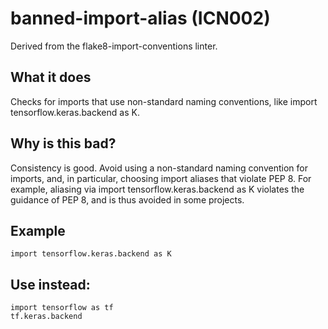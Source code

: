 # banned-import-alias (ICN002)
Derived from the flake8-import-conventions linter.
## What it does
Checks for imports that use non-standard naming conventions, like
import tensorflow.keras.backend as K.
## Why is this bad?
Consistency is good. Avoid using a non-standard naming convention for
imports, and, in particular, choosing import aliases that violate PEP 8.
For example, aliasing via import tensorflow.keras.backend as K violates
the guidance of PEP 8, and is thus avoided in some projects.
## Example
```
import tensorflow.keras.backend as K
```
## Use instead:
```
import tensorflow as tf
tf.keras.backend
```